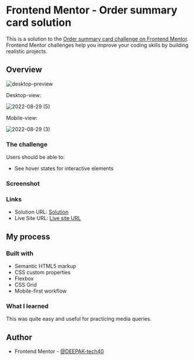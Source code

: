 # Frontend Mentor - Order summary card solution

This is a solution to the [Order summary card challenge on Frontend Mentor](https://www.frontendmentor.io/challenges/order-summary-component-QlPmajDUj). Frontend Mentor challenges help you improve your coding skills by building realistic projects.

## Overview

![desktop-preview](https://user-images.githubusercontent.com/94350356/187253029-85f0ce7e-edcf-4320-ae84-25d489f97562.jpg)

Desktop-view:

![2022-08-29 (5)](https://user-images.githubusercontent.com/94350356/187254196-79d842ce-7ec6-4ef1-9c00-4d4e58f2f689.png)


Mobile-view:

![2022-08-29 (3)](https://user-images.githubusercontent.com/94350356/187253753-888d5f2f-655f-4e95-8586-c8d9b87a9af1.png)


### The challenge

Users should be able to:

- See hover states for interactive elements

### Screenshot

### Links

- Solution URL: [Solution](https://www.frontendmentor.io/solutions/order-summary-card-CFLiXSOqWB)
- Live Site URL: [Live site URL](https://deepak-tech40-order-summary.netlify.app/)

## My process

### Built with

- Semantic HTML5 markup
- CSS custom properties
- Flexbox
- CSS Grid
- Mobile-first workflow

### What I learned

This was quite easy and useful for practicing media queries.

## Author

- Frontend Mentor - [@DEEPAK-tech40](https://www.frontendmentor.io/profile/DEEPAK-tech40)
